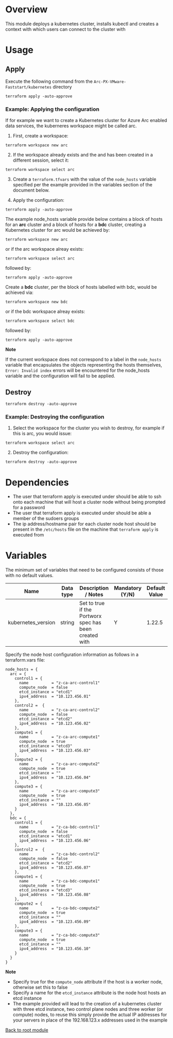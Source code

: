 # Overview

This module deploys a kubernetes cluster, installs kubectl and creates a context with which users can connect to the cluster with

# Usage

## Apply

Execute the following command from the `Arc-PX-VMware-Faststart/kubernetes` directory
```
terraform apply -auto-approve 
```
### Example: Applying the configuration

If for example we want to create a Kubernetes cluster for Azure Arc enabled data services, the kuberneres workspace might be called arc.

1. First, create a workspace:
```
terraform workspace new arc
```

2. If the workspace already exists and the and has been created in a different session, select it:
```
terraform workspace select arc
```

3. Create a `terraform.tfvars` with the value of the `node_hosts` variable specified per the example provided in the variables section of the document below.

4. Apply the configuration:
```
terraform apply -auto-approve
```

The example node_hosts variable provide below contains a block of hosts for an **arc** cluster and a block of hosts for a **bdc** cluster, creating
a Kubernetes cluster for arc would be achieved by:
```
terraform workspace new arc
```
or if the arc workspace alreay exists:
```
terraform workspace select arc
```
followed by:
```
terraform apply -auto-approve
```

Create a **bdc** cluster, per the block of hosts labelled with bdc, would be achieved via:
```
terraform workspace new bdc
```
or if the bdc workspace alreay exists:
```
terraform workspace select bdc
```
followed by:
```
terraform apply -auto-approve
```

**Note**

If the current workspace does not correspond to a label in the `node_hosts` variable that encapsulates the objects representing the hosts themselves,
`Error: Invalid index` errors will be encountered for the node_hosts variable and the configuration will fail to be applied.

## Destroy

```
terraform destroy -auto-approve 
```

### Example: Destroying the configuration

1. Select the workspace for the cluster you wish to destroy, for example if this is arc, you would issue:
```
terraform workspace select arc
```
2. Destroy the configuration:
```
terraform destroy -auto-approve
```

# Dependencies

- The user that terraform apply is executed under should be able to ssh onto each machine that will host a cluster node without being prompted for a password
- The user that terraform apply is executed under should be able a member of the sudoers groups
- The ip address/hostname pair for each cluster node host should be present in the `/etc/hosts` file on the machine that `terraform apply` is executed from

# Variables

The minimum set of variables that need to be configured consists of those with no default values.

| Name                        | Data type | Description / Notes                                                 | Mandatory (Y/N) | Default Value                   |
|-----------------------------|-----------|---------------------------------------------------------------------|-----------------|---------------------------------|
| kubernetes_version          | string    | Set to true if the Portworx spec has been created with              |        Y        | 1.22.5                          |


Specify the node host configuration information as follows in a terraform.vars file:
```
node_hosts = {
  arc = {
    control1 = {
      name          = "z-ca-arc-control1"
      compute_node  = false
      etcd_instance = "etcd1"
      ipv4_address  = "10.123.456.01"
    },
    control2 =  {
      name          = "z-ca-arc-control2"
      compute_node  = false
      etcd_instance = "etcd2"
      ipv4_address  = "10.123.456.02"
    },
    compute1 = {
      name          = "z-ca-arc-compute1"
      compute_node  = true
      etcd_instance = "etcd3"
      ipv4_address  = "10.123.456.03"
    },
    compute2 = {
      name          = "z-ca-arc-compute2"
      compute_node  = true
      etcd_instance = ""
      ipv4_address  = "10.123.456.04"
    },
    compute3 = {
      name          = "z-ca-arc-compute3"
      compute_node  = true
      etcd_instance = ""
      ipv4_address  = "10.123.456.05"
    }
  },
  bdc = {
    control1 = {
      name          = "z-ca-bdc-control1"
      compute_node  = false
      etcd_instance = "etcd1"
      ipv4_address  = "10.123.456.06"
    },
    control2 =  {
      name          = "z-ca-bdc-control2"
      compute_node  = false
      etcd_instance = "etcd2"
      ipv4_address  = "10.123.456.07"
    },
    compute1 = {
      name          = "z-ca-bdc-compute1"
      compute_node  = true
      etcd_instance = "etcd3"
      ipv4_address  = "10.123.456.08"
    },
    compute2 = {
      name          = "z-ca-bdc-compute2"
      compute_node  = true
      etcd_instance = ""
      ipv4_address  = "10.123.456.09"
    },
    compute3 = {
      name          = "z-ca-bdc-compute3"
      compute_node  = true
      etcd_instance = ""
      ipv4_address  = "10.123.456.10"
    }
  }
}
```
**Note**
- Specify true for the `compute_node` attribute if the host is a worker node, otherwise set this to false
- Specify a name for the `etcd_instance` attribute is the node host hosts an etcd instance
- The example provided will lead to the creation of a kubernetes cluster with three etcd instance, two control plane nodes and three worker (or compute) nodes, to reuse
  this simply provide the actual IP addresses for your servers in place of the 192.168.123.x addresses used in the example

[Back to root module](https://github.com/chrisadkin/arc-px-vmware-faststart/blob/main/README.md)
